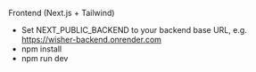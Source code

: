 Frontend (Next.js + Tailwind)
- Set NEXT_PUBLIC_BACKEND to your backend base URL, e.g. https://wisher-backend.onrender.com
- npm install
- npm run dev